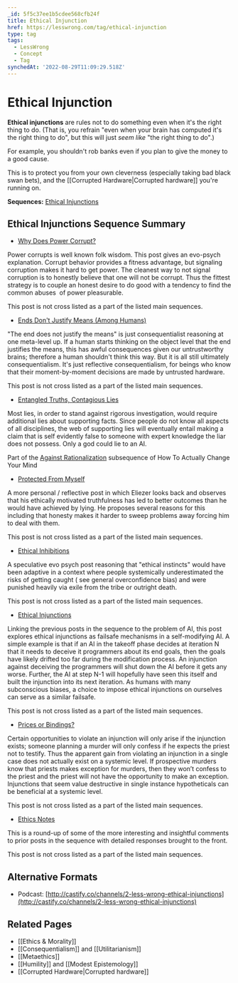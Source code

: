 ```yaml
---
_id: 5f5c37ee1b5cdee568cfb24f
title: Ethical Injunction
href: https://lesswrong.com/tag/ethical-injunction
type: tag
tags:
  - LessWrong
  - Concept
  - Tag
synchedAt: '2022-08-29T11:09:29.518Z'
---
```

# Ethical Injunction

**Ethical injunctions** are rules not to do something even when it's the right thing to do. (That is, you refrain "even when your brain has computed it's the right thing to do", but this will just *seem like* "the right thing to do".)

For example, you shouldn't rob banks even if you plan to give the money to a good cause.

This is to protect you from your own cleverness (especially taking bad black swan bets), and the [[Corrupted Hardware|Corrupted hardware]] you're running on.

**Sequences:** [Ethical Injunctions](https://www.lesswrong.com/s/AmFb5xWbPWWQyQ244)

## Ethical Injunctions Sequence Summary

- [Why Does Power Corrupt?](https://www.lesswrong.com/s/AmFb5xWbPWWQyQ244/p/v8rghtzWCziYuMdJ5)

Power corrupts is well known folk wisdom. This post gives an evo-psych explanation. Corrupt behavior provides a fitness advantage, but signaling corruption makes it hard to get power. The cleanest way to not signal corruption is to honestly believe that one will not be corrupt. Thus the fittest strategy is to couple an honest desire to do good with a tendency to find the common abuses  of power pleasurable. 

This post is not cross listed as a part of the listed main sequences. 

- [Ends Don't Justify Means (Among Humans)](https://www.lesswrong.com/s/AmFb5xWbPWWQyQ244/p/K9ZaZXDnL3SEmYZqB)

"The end does not justify the means" is just consequentialist reasoning at one meta-level up. If a human starts thinking on the object level that the end justifies the means, this has awful consequences given our untrustworthy brains; therefore a human shouldn't think this way. But it is all still ultimately consequentialism. It's just reflective consequentialism, for beings who know that their moment-by-moment decisions are made by untrusted hardware.

This post is not cross listed as a part of the listed main sequences. 

- [Entangled Truths, Contagious Lies](https://www.lesswrong.com/s/AmFb5xWbPWWQyQ244/p/wyyfFfaRar2jEdeQK)

Most lies, in order to stand against rigorous investigation, would require additional lies about supporting facts. Since people do not know all aspects of all disciplines, the web of supporting lies will eventually entail making a claim that is self evidently false to someone with expert knowledge the liar does not possess. Only a god could lie to an AI.

Part of the [Against Rationalization](https://www.lesswrong.com/s/GSqFqc646rsRd2oyz) subsequence of How To Actually Change Your Mind

- [Protected From Myself](https://www.lesswrong.com/s/AmFb5xWbPWWQyQ244/p/yz2btSaCLHmLWgWD5)

A more personal / reflective post in which Eliezer looks back and observes that his ethically motivated truthfulness has led to better outcomes than he would have achieved by lying. He proposes several reasons for this including that honesty makes it harder to sweep problems away forcing him to deal with them. 

This post is not cross listed as a part of the listed main sequences. 

- [Ethical Inhibitions](https://www.lesswrong.com/s/AmFb5xWbPWWQyQ244/p/cyRpNbPsW8HzsxhRK)

A speculative evo psych post reasoning that "ethical instincts" would have been adaptive in a context where people systemically underestimated the risks of getting caught ( see general overconfidence bias) and were punished heavily via exile from the tribe or outright death. 

This post is not cross listed as a part of the listed main sequences. 

- [Ethical Injunctions](https://www.lesswrong.com/s/AmFb5xWbPWWQyQ244/p/dWTEtgBfFaz6vjwQf)

Linking the previous posts in the sequence to the problem of AI, this post explores ethical injunctions as failsafe mechanisms in a self-modifying AI. A simple example is that if an AI in the takeoff phase decides at iteration N that it needs to deceive it programmers about its end goals, then the goals have likely drifted too far during the modification process. An injunction against deceiving the programmers will shut down the AI before it gets any worse. Further, the AI at step N-1 will hopefully have seen this itself and built the injunction into its next iteration. As humans with many subconscious biases, a choice to impose ethical injunctions on ourselves can serve as a similar failsafe.

This post is not cross listed as a part of the listed main sequences.

- [Prices or Bindings?](https://www.lesswrong.com/s/AmFb5xWbPWWQyQ244/p/K2c3dkKErsqFd28Dh)

Certain opportunities to violate an injunction will only arise if the injunction exists; someone planning a murder will only confess if he expects the priest not to testify. Thus the apparent gain from violating an injunction in a single case does not actually exist on a systemic level. If prospective murders know that priests makes exception for murders, then they won’t confess to the priest and the priest will not have the opportunity to make an exception. Injunctions that seem value destructive in single instance hypotheticals can be beneficial at a systemic level.

This post is not cross listed as a part of the listed main sequences.

- [Ethics Notes](https://www.lesswrong.com/s/AmFb5xWbPWWQyQ244/p/hXuB8BCyyiYuzij3F)

This is a round-up of some of the more interesting and insightful comments to prior posts in the sequence with detailed responses brought to the front.

This post is not cross listed as a part of the listed main sequences.

## Alternative Formats

- Podcast: [http://castify.co/channels/2-less-wrong-ethical-injunctions](http://castify.co/channels/2-less-wrong-ethical-injunctions)

## Related Pages

- [[Ethics & Morality]]
- [[Consequentialism]] and [[Utilitarianism]]
- [[Metaethics]]
- [[Humility]] and [[Modest Epistemology]]
- [[Corrupted Hardware|Corrupted hardware]]